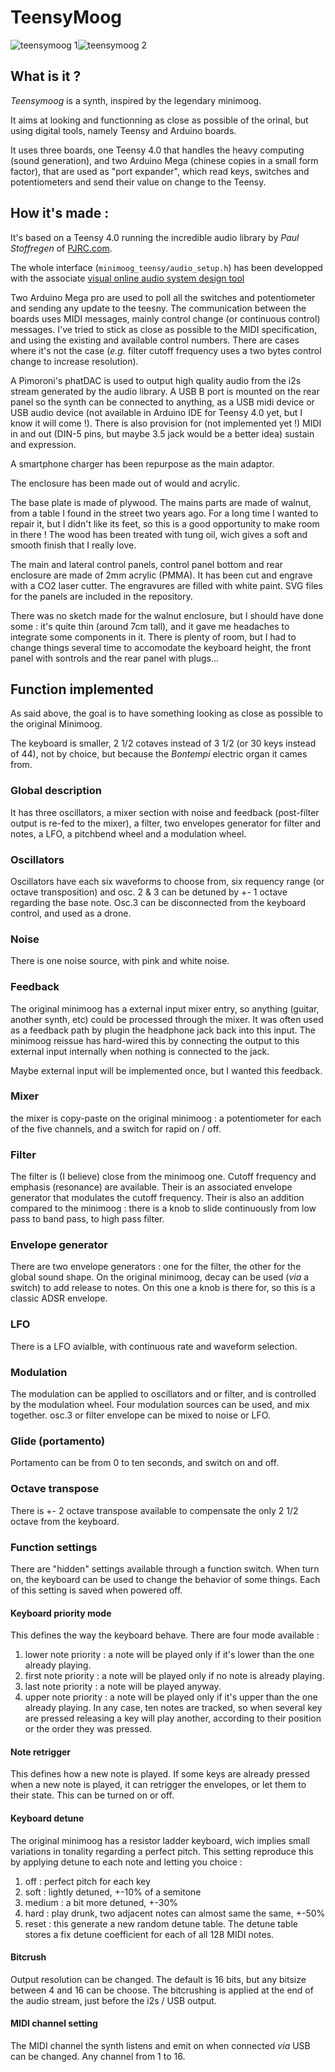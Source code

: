 # TeensyMoog

![teensymoog 1](https://github.com/troisiemetype/teensymoog/blob/master/misc/picures/1.jpg)![teensymoog 2](https://github.com/troisiemetype/teensymoog/blob/master/misc/picures/2.jpg)
## What is it ?
_Teensymoog_ is a synth, inspired by the legendary minimoog.

It aims at looking and functionning as close as possible of the orinal, but using digital tools, namely Teensy and Arduino boards.

It uses three boards, one Teensy 4.0 that handles the heavy computing (sound generation), and two Arduino Mega (chinese copies in a small form factor), that are used as "port expander", which read keys, switches and potentiometers and send their value on change to the Teensy.

## How it's made :
It's based on a Teensy 4.0 running the incredible audio library by _Paul Stoffregen_ of [PJRC.com](https://www.pjrc.com/teensy/td_libs_Audio.html).

The whole interface (`minimoog_teensy/audio_setup.h`) has been developped with the associate [visual online audio system design tool](https://www.pjrc.com/teensy/gui)

Two Arduino Mega pro are used to poll all the switches and potentiometer and sending any update to the teesny. The communication between the boards uses MIDI messages, mainly control change (or continuous control) messages. I've tried to stick as close as possible to the MIDI specification, and using the existing and available control numbers. There are cases where it's not the case (_e.g._ filter cutoff frequency uses a two bytes control change to increase resolution).

A Pimoroni's phatDAC is used to output high quality audio from the i2s stream generated by the audio library. A USB B port is mounted on the rear panel so the synth can be connected to anything, as a USB midi device or USB audio device (not available in Arduino IDE for Teensy 4.0 yet, but I know it will come !). There is also provision for (not implemented yet !) MIDI in and out (DIN-5 pins, but maybe 3.5 jack would be a better idea) sustain and expression.

A smartphone charger has been repurpose as the main adaptor.

The enclosure has been made out of would and acrylic.

The base plate is made of plywood. The mains parts are made of walnut, from a table I found in the street two years ago. For a long time I wanted to repair it, but I didn't like its feet, so this is a good opportunity to make room in there ! The wood has been treated with tung oil, wich gives a soft and smooth finish that I really love.

The main and lateral control panels, control panel bottom and rear enclosure are made of 2mm acrylic (PMMA). It has been cut and engrave with a CO2 laser cutter. The engravures are filled with white paint. SVG files for the panels are included in the repository.

There was no sketch made for the walnut enclosure, but I should have done some : it's quite thin (around 7cm tall), and it gave me headaches to integrate some components in it. There is plenty of room, but I had to change things several time to accomodate the keyboard height, the front panel with sontrols and the rear panel with plugs...

## Function implemented
As said above, the goal is to have something looking as close as possible to the original Minimoog.

The keyboard is smaller, 2 1/2 cotaves instead of 3 1/2 (or 30 keys instead of 44), not by choice, but because the _Bontempi_ electric organ it cames from.

### Global description
It has three oscillators, a mixer section with noise and feedback (post-filter output is re-fed to the mixer), a filter, two envelopes generator for filter and notes, a LFO, a pitchbend wheel and a modulation wheel.

### Oscillators
Oscillators have each six waveforms to choose from, six requency range (or octave transposition) and osc. 2 & 3 can be detuned by +- 1 octave regarding the base note. Osc.3 can be disconnected from the keyboard control, and used as a drone.

### Noise
There is one noise source, with pink and white noise.

### Feedback
The original minimoog has a external input mixer entry, so anything (guitar, another synth, etc) could be processed through the mixer. It was often used as a feedback path by plugin the headphone jack back into this input. The minimoog reissue has hard-wired this by connecting the output to this external input internally when nothing is connected to the jack.

Maybe external input will be implemented once, but I wanted this feedback.

### Mixer
the mixer is copy-paste on the original minimoog : a potentiometer for each of the five channels, and a switch for rapid on / off.

### Filter
The filter is (I believe) close from the minimoog one. Cutoff frequency and emphasis (resonance) are available. Their is an associated envelope generator that modulates the cutoff frequency. Their is also an addition compared to the minimoog : there is a knob to slide continuously from low pass to band pass, to high pass filter.

### Envelope generator
There are two envelope generators : one for the filter, the other for the global sound shape. On the original minimoog, decay can be used (_via_ a switch) to add release to notes. On this one a knob is there for, so this is a classic ADSR envelope.

### LFO
There is a LFO avialble, with continuous rate and waveform selection.

### Modulation
The modulation can be applied to oscillators and or filter, and is controlled by the modulation wheel. Four modulation sources can be used, and mix together. osc.3 or filter envelope can be mixed to noise or LFO.

### Glide (portamento)
Portamento can be from 0 to ten seconds, and switch on and off.

### Octave transpose
There is +- 2 octave transpose available to compensate the only 2 1/2 octave from the keyboard.

### Function settings
There are "hidden" settings available through a function switch. When turn on, the keyboard can be used to change the behavior of some things. Each of this setting is saved when powered off.

#### Keyboard priority mode
This defines the way the keyboard behave. There are four mode available :
1. lower note priority : a note will be played only if it's lower than the one already playing.
1. first note priority : a note will be played only if no note is already playing.
1. last note priority : a note will be played anyway.
1. upper note priority : a note will be played only if it's upper than the one already playing.
In any case, ten notes are tracked, so when several key are pressed releasing a key will play another, according to their position or the order they was pressed.

#### Note retrigger
This defines how a new note is played. If some keys are already pressed when a new note is played, it can retrigger the envelopes, or let them to their state. This can be turned on or off.

#### Keyboard detune
The original minimoog has a resistor ladder keyboard, wich implies small variations in tonality regarding a perfect pitch. This setting reproduce this by applying detune to each note and letting you choice : 
1. off : perfect pitch for each key
1. soft : lightly detuned, +-10% of a semitone
1. medium : a bit more detuned, +-30%
1. hard : play drunk, two adjacent notes can almost same the same, +-50%
1. reset : this generate a new random detune table.
The detune table stores a fix detune coefficient for each of all 128 MIDI notes.

#### Bitcrush
Output resolution can be changed. The default is 16 bits, but any bitsize between 4 and 16 can be choose.
The bitcrushing is applied at the end of the audio stream, just before the i2s / USB output.

#### MIDI channel setting
The MIDI channel the synth listens and emit on when connected _via_ USB can be changed. Any channel from 1 to 16.